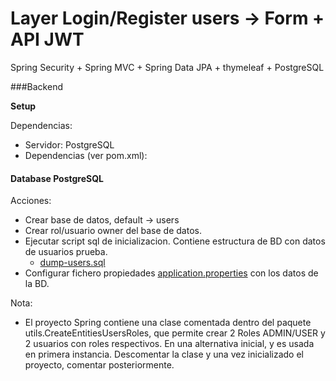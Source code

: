 # Layer Login/Register users -> Form + API JWT
Spring Security + Spring MVC + Spring Data JPA + thymeleaf + PostgreSQL

###Backend

**Setup**

Dependencias:

- Servidor: PostgreSQL
- Dependencias (ver pom.xml):

#### Database PostgreSQL

Acciones:

- Crear base de datos, default -> users
- Crear rol/usuario owner del base de datos.
- Ejecutar script sql de inicializacion. Contiene estructura de BD con datos de usuarios prueba.
  - <a href="https://github.com/robertogarcor/seguridadLoginCustomJWT/blob/main/src/main/resources/db/dump-users.sql">dump-users.sql</a>
- Configurar fichero propiedades <a href="https://github.com/robertogarcor/seguridadLoginCustomJWT/blob/main/src/main/resources/application.properties">application.properties</a> con los datos de la BD.

Nota:<br>

- El proyecto Spring contiene una clase comentada dentro del paquete utils.CreateEntitiesUsersRoles, 
que permite crear 2 Roles ADMIN/USER y 2 usuarios con roles respectivos.
En una alternativa inicial, y es usada en primera instancia. Descomentar la clase y una vez inicializado
el proyecto, comentar posteriormente.



